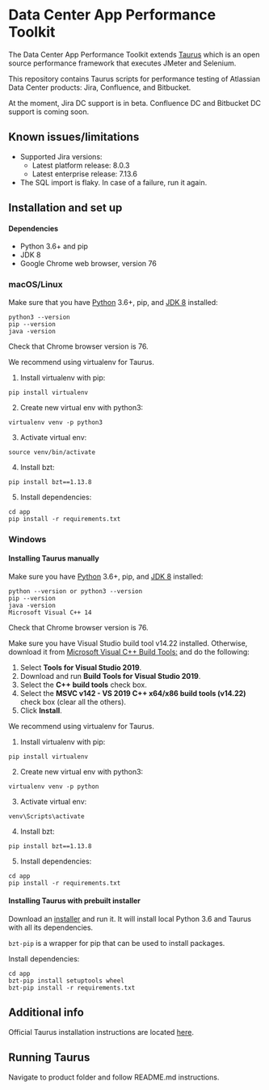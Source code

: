 # Data Center App Performance Toolkit 
The Data Center App Performance Toolkit extends [Taurus](https://gettaurus.org/) which is an open source performance framework that executes JMeter and Selenium.

This repository contains Taurus scripts for performance testing of Atlassian Data Center products: Jira, Confluence, and Bitbucket.

At the moment, Jira DC support is in beta. Confluence DC and Bitbucket DC support is coming soon.

## Known issues/limitations
* Supported Jira versions: 
    * Latest platform release: 8.0.3
    * Latest enterprise release: 7.13.6
* The SQL import is flaky. In case of a failure, run it again.

## Installation and set up

#### Dependencies
* Python 3.6+ and pip
* JDK 8
* Google Chrome web browser, version 76

### macOS/Linux
Make sure that you have [Python](https://www.python.org/downloads/) 3.6+, pip, and [JDK 8](https://www.oracle.com/technetwork/java/javase/downloads/jdk8-downloads-2133151.html) installed:
```
python3 --version
pip --version
java -version
```
Check that Chrome browser version is 76.

We recommend using virtualenv for Taurus.

1. Install virtualenv with pip:
```
pip install virtualenv
```
2. Create new virtual env with python3:
```
virtualenv venv -p python3
```
3. Activate virtual env:
```
source venv/bin/activate
```
4. Install bzt:
```
pip install bzt==1.13.8
```
5. Install dependencies:
```
cd app
pip install -r requirements.txt
```


### Windows
#### Installing Taurus manually
Make sure you have [Python](https://www.python.org/downloads/) 3.6+, pip, and [JDK 8](https://www.oracle.com/technetwork/java/javase/downloads/jdk8-downloads-2133151.html) installed:
```
python --version or python3 --version
pip --version
java -version
Microsoft Visual C++ 14
```
Check that Chrome browser version is 76.

Make sure you have Visual Studio build tool v14.22 installed. 
Otherwise, download it from [Microsoft Visual C++ Build Tools:](https://visualstudio.microsoft.com/downloads) and do the following:
1. Select **Tools for Visual Studio 2019**.
2. Download and run **Build Tools for Visual Studio 2019**.
3. Select the **C++ build tools** check box.
4. Select the **MSVC v142 - VS 2019 C++ x64/x86 build tools (v14.22)** check box (clear all the others).
5. Click **Install**.


We recommend using virtualenv for Taurus.

1. Install virtualenv with pip:
```
pip install virtualenv
```
2. Create new virtual env with python3:
```
virtualenv venv -p python
```
3. Activate virtual env:
```
venv\Scripts\activate
```
4. Install bzt:
```
pip install bzt==1.13.8
```
5. Install dependencies:
```
cd app
pip install -r requirements.txt
```

#### Installing Taurus with prebuilt installer
Download an [installer](https://gettaurus.org/builds/TaurusInstaller_1.13.8_x64.exe) and run it.
It will install local Python 3.6 and Taurus with all its dependencies.

`bzt-pip` is a wrapper for pip that can be used to install packages.

Install dependencies:
```
cd app
bzt-pip install setuptools wheel
bzt-pip install -r requirements.txt
```

## Additional info
Official Taurus installation instructions are located [here](https://gettaurus.org/docs/Installation/).

## Running Taurus
Navigate to product folder and follow README.md instructions.
